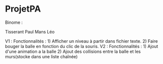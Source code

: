 # ProjetPA

Binome : 

Tisserant Paul
Mans Léo 

V1 : 
  Fonctionnalités :
    1) Afficher un niveau à partir dans fichier texte.
    2) Faire bouger la balle en fonction du clic de la souris.
V2 :
  Fonctionnalités :
    1) Ajout d'une animation a la balle
    2) Ajout des collisions entre la balle et les murs(stocke dans une liste chaînée)
